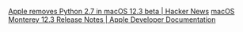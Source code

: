 
[Apple removes Python 2.7 in macOS 12.3 beta | Hacker News](https://news.ycombinator.com/item?id=30115214)
[macOS Monterey 12.3 Release Notes | Apple Developer Documentation](https://developer.apple.com/documentation/macos-release-notes/macos-12_3-release-notes#Python)
